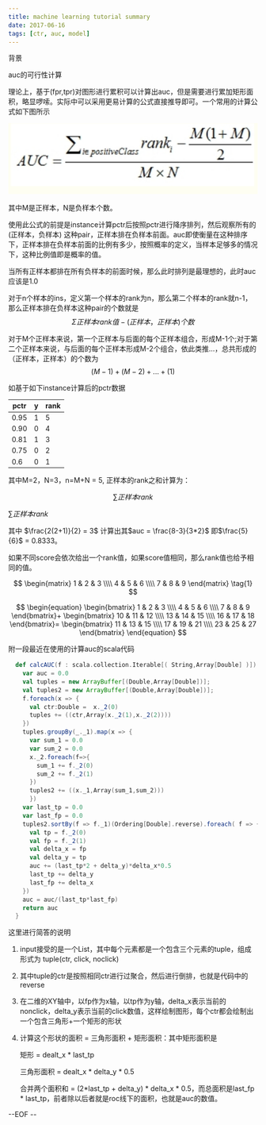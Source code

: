 ```yaml
---
title: machine learning tutorial summary
date: 2017-06-16
tags: [ctr, auc, model]
---
```


背景

auc的可行性计算

理论上，基于(fpr,tpr)对图形进行累积可以计算出auc，但是需要进行累加矩形面积，略显啰嗦。实际中可以采用更易计算的公式直接推导即可。一个常用的计算公式如下图所示

![](/images/auc-calc.jpg)

其中M是正样本，N是负样本个数。

<!--more-->

​	使用此公式的前提是instance计算pctr后按照pctr进行降序排列，然后观察所有的(正样本，负样本) 这种pair，正样本排在负样本前面。auc即使衡量在这种排序下，正样本排在负样本前面的比例有多少，按照概率的定义，当样本足够多的情况下，这种比例值即是概率的值。

当所有正样本都排在所有负样本的前面时候，那么此时排列是最理想的，此时auc应该是1.0

对于n个样本的ins，定义第一个样本的rank为n，那么第二个样本的rank就n-1，那么正样本排在负样本这种pair的个数就是$$\Sigma{正样本rank值} - (正样本，正样本)个数$$

对于M个正样本来说，第一个正样本与后面的每个正样本组合，形成M-1个;对于第二个正样本来说，与后面的每个正样本形成M-2个组合，依此类推...，总共形成的（正样本，正样本）的个数为$$(M-1)+(M-2)+...+(1)$$

如基于如下instance计算后的pctr数据

| pctr | y    | rank |
| ---- | ---- | ---- |
| 0.95 | 1    | 5    |
| 0.90 | 0    | 4    |
| 0.81 | 1    | 3    |
| 0.75 | 0    | 2    |
| 0.6  | 0    | 1    |

其中M=2，N=3，n=M+N = 5,
正样本的rank之和计算为：

$$\sum{正样本rank}$$

$\sum{正样本rank}$

其中
$\frac{2(2+1)}{2} = 3$
计算出其$auc = \frac{8-3}{3*2}$
即$\frac{5}{6}$ = 0.8333。

如果不同score会依次给出一个rank值，如果score值相同，那么rank值也给予相同的值。

$$
  \begin{matrix}
   1 & 2 & 3 \\\\   
   4 & 5 & 6 \\\\
   7 & 8 & 9 
  \end{matrix} \tag{1}
$$


$$
\begin{equation}
\begin{bmatrix}
1 & 2 & 3 \\\\
4 & 5 & 6 \\\\
7 & 8 & 9 
\end{bmatrix}+
\begin{bmatrix}
10 & 11 & 12 \\\\
13 & 14 & 15 \\\\
16 & 17 & 18
\end{bmatrix}=
\begin{bmatrix}
11 & 13 & 15 \\\\
17 & 19 & 21 \\\\
23 & 25 & 27
\end{bmatrix}
\end{equation}
$$



附一段最近在使用的计算auc的scala代码

```scala
  def calcAUC(f : scala.collection.Iterable[( String,Array[Double] )]) : Double = {
    var auc = 0.0 
    val tuples = new ArrayBuffer[(Double,Array[Double])];
    val tuples2 = new ArrayBuffer[(Double,Array[Double])];
    f.foreach(x => {
      val ctr:Double =  x._2(0)
      tuples += ((ctr,Array(x._2(1),x._2(2))))
    })
    tuples.groupBy(_._1).map(x => {
      var sum_1 = 0.0
      var sum_2 = 0.0
      x._2.foreach(f=>{
        sum_1 += f._2(0)
        sum_2 += f._2(1)
      })
      tuples2 += ((x._1,Array(sum_1,sum_2)))
      })
    var last_tp = 0.0
    var last_fp = 0.0
    tuples2.sortBy(f => f._1)(Ordering[Double].reverse).foreach( f => {
      val tp = f._2(0)
      val fp = f._2(1)
      val delta_x = fp 
      val delta_y = tp
      auc += (last_tp*2 + delta_y)*delta_x*0.5
      last_tp += delta_y
      last_fp += delta_x
    })
    auc = auc/(last_tp*last_fp)
    return auc
  }
```

这里进行简答的说明

1. input接受的是一个List，其中每个元素都是一个包含三个元素的tuple，组成形式为 tuple(ctr, click, noclick)

2. 其中tuple的ctr是按照相同ctr进行过聚合，然后进行倒排，也就是代码中的reverse

3. 在二维的XY轴中，以fp作为x轴，以tp作为y轴，delta_x表示当前的nonclick，delta_y表示当前的click数值，这样绘制图形，每个ctr都会绘制出一个包含三角形+一个矩形的形状

4. 计算这个形状的面积 = 三角形面积 + 矩形面积：其中矩形面积是

   矩形 = dealt_x * last_tp

   三角形面积 = dealt_x * delta_y * 0.5

   合并两个面积和 = (2*last_tp + delta_y) * delta_x * 0.5，而总面积是last_fp * last_tp，前者除以后者就是roc线下的面积，也就是auc的数值。



--EOF --